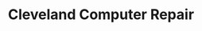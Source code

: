 ---
title: "Cleveland Computer Repair"
url: /south-euclid/cleveland-computer-repair/
shop: computer
---